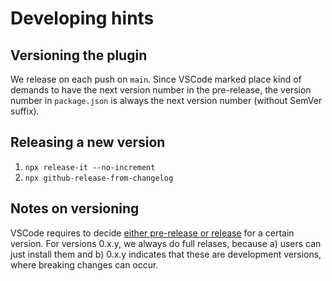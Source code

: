 # Developing hints

## Versioning the plugin

We release on each push on `main`.
Since VSCode marked place kind of demands to have the next version number in the pre-release, the version number in `package.json` is always the next version number (without SemVer suffix).

## Releasing a new version

1. `npx release-it --no-increment`
2. `npx github-release-from-changelog`

## Notes on versioning

VSCode requires to decide [either pre-release or release](https://code.visualstudio.com/api/working-with-extensions/publishing-extension) for a certain version.
For versions 0.x.y, we always do full relases, because a) users can just install them and b) 0.x.y indicates that these are development versions, where breaking changes can occur.

